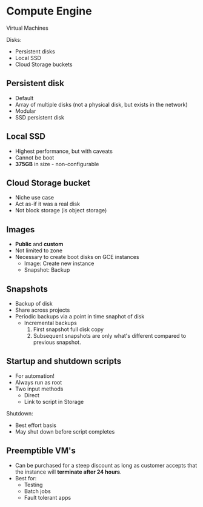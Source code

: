 # Compute Engine

Virtual Machines

Disks:
- Persistent disks
- Local SSD
- Cloud Storage buckets

## Persistent disk

- Default
- Array of multiple disks (not a physical disk, but exists in the network)
- Modular
- SSD persistent disk

## Local SSD

- Highest performance, but with caveats
- Cannot be boot
- **375GB** in size - non-configurable

## Cloud Storage bucket

- Niche use case
- Act as-if it was a real disk
- Not block storage (is object storage)

## Images

- **Public** and **custom**
- Not limited to zone
- Necessary to create boot disks on GCE instances
  - Image: Create new instance
  - Snapshot: Backup

## Snapshots

- Backup of disk
- Share across projects
- Periodic backups via a point in time snaphot of disk
  - Incremental backups
    1. First snapshot full disk copy
    2. Subsequent snapshots are only what's different compared to previous snapshot.

## Startup and shutdown scripts

- For automation!
- Always run as root
- Two input methods
  - Direct
  - Link to script in Storage

Shutdown:

- Best effort basis
- May shut down before script completes

## Preemptible VM's

- Can be purchased for a steep discount as long as customer accepts that the instance will **terminate after 24 hours**.
- Best for:
  - Testing
  - Batch jobs
  - Fault tolerant apps

